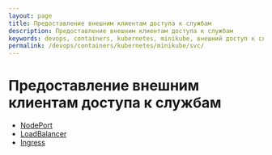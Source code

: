 ```yaml
---
layout: page
title: Предоставление внешним клиентам доступа к службам
description: Предоставление внешним клиентам доступа к службам
keywords: devops, containers, kubernetes, minikube, внешний доступ к службам
permalink: /devops/containers/kubernetes/minikube/svc/
---
```


# Предоставление внешним клиентам доступа к службам

-   [NodePort](/devops/containers/kubernetes/minikube/svc/nodeport/)
-   [LoadBalancer](/devops/containers/kubernetes/minikube/svc/load-balancer/)
-   [Ingress](/devops/containers/kubernetes/minikube/svc/ingress/)
